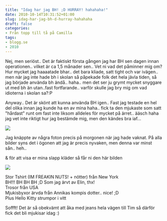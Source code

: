 ```yaml
---
title: "Idag har jag BH! ;D HURRAY! hahahaha!"
date: 2010-10-14T10:31:52+01:00
slug: idag-har-jag-bh-d-hurray-hahahaha
draft: false
categories:
- Från topp till tå på Camilla
tags:
- blogg.se
- 2010
---
```

Nej, men seriöst.. Det är faktiskt första gången jag har BH sen dagen innan operationen.. vilket är ca 1,5 månader sen.. Vet ni vad det påminner mig om? Hur mycket jag haaaatade bhar.. det bara kliade, satt tight och var ivägen.. men när jag inte hade bh i skolan så påpekade folk det hela jävla tiden, så jag började använda bh ändå.. haha.. men det ser ju grymt mycket snyggare ut med bh än utan..fast fortfarande.. varför skulle jag bry mig om vad idioterna i skolan sa?:P  
  
  
Anyway.. Det är skönt att kunna använda BH igen.. Fast jag testade en hel del olika innan jag kunde ha en av mina haha.. fick ta den mjukaste som satt "hårdast" runt om fast inte liksom alldeles för mycket på ärret.. ääsch haha jag vet inte riktigt hur jag bestämde mig, men den kändes bra iaf...  
  
  
![](/assets/images/blogg.se/dsc09337_112089032.jpg)  
  
Jag knäppte av några foton precis på morgonen när jag hade vaknat. På alla bilder syns det i ögonen att jag är precis nyvaken, men denna var minst sån.. heh..  
  
& för att visa er mina slapp kläder så får ni den här bilden  
  
  
![](/assets/images/blogg.se/dsc09339_112089599.jpg)  
  
Stor Tshirt (IM FREAKIN NUTS! + nötter) från New York  
BH!!! BH BH BH ;D Som jag ärvt av Elin, thx!  
Trosor från USA  
Mjukisbyxor ärvda från Annikas kompis dotter.. nice! ;D  
Plus Hello Kitty strumpor i vitt  
  
  
Soffft! Det är så obekvämt att åka med jeans hela vägen till Tim så därför fick det bli mjukisar idag :)